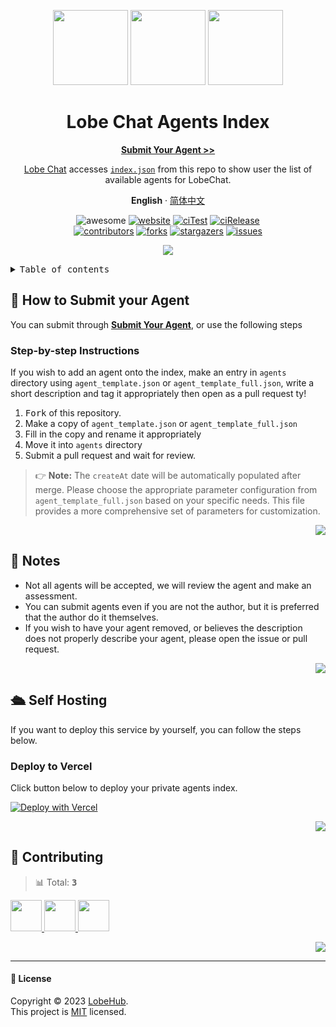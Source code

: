 <a name="readme-top"></a>

<div align="center">

<img height="120" src="https://registry.npmmirror.com/@lobehub/assets-emoji/1.3.0/files/assets/robot.webp">
<img height="120" src="https://gw.alipayobjects.com/zos/kitchen/qJ3l3EPsdW/split.svg">
<img height="120" src="https://registry.npmmirror.com/@lobehub/assets-emoji/1.3.0/files/assets/convenience-store.webp">

<h1>Lobe Chat Agents Index</h1>

[**Submit Your Agent >>**][submit]

[Lobe Chat](https://github.com/lobehub/lobe-chat) accesses [`index.json`][website-url] from this repo to show user the list of available agents for LobeChat.

**English** · [简体中文](./README-zh_CN.md)

<!-- SHIELD GROUP -->

![awesome](https://cdn.rawgit.com/sindresorhus/awesome/d7305f38d29fed78fa85652e3a63e154dd8e8829/media/badge.svg)
[![website][website-shield]][website-url]
[![ciTest][ci-test-shield]][ci-test-url]
[![ciRelease][ci-release-shield]][ci-release-url] <br/>
[![contributors][contributors-shield]][contributors-url]
[![forks][forks-shield]][forks-url]
[![stargazers][stargazers-shield]][stargazers-url]
[![issues][issues-shield]][issues-url]

![](https://raw.githubusercontent.com/andreasbm/readme/master/assets/lines/rainbow.png)

</div>

<details>
<summary><kbd>Table of contents</kbd></summary>

#### TOC

- [🚀 How to Submit your Agent](#-how-to-submit-your-agent)

  - [Step-by-step Instructions](#step-by-step-instructions)

- [👀 Notes](#-notes)

- [🛳 Self Hosting](#-self-hosting)

  - [Deploy to Vercel](#deploy-to-vercel)

- [🤝 Contributing](#-contributing)

####

</details>

## 🚀 How to Submit your Agent

You can submit through [**Submit Your Agent**][submit], or use the following steps

### Step-by-step Instructions

If you wish to add an agent onto the index, make an entry in `agents` directory using `agent_template.json` or `agent_template_full.json`, write a short description and tag it appropriately then open as a pull request ty!

1. <kbd>Fork</kbd> of this repository.
2. Make a copy of `agent_template.json` or `agent_template_full.json`
3. Fill in the copy and rename it appropriately
4. Move it into `agents` directory
5. Submit a pull request and wait for review.

> 👉 **Note:** The `createAt` date will be automatically populated after merge. Please choose the appropriate parameter configuration from `agent_template_full.json` based on your specific needs. This file provides a more comprehensive set of parameters for customization.

<div align="right">

[![][back-to-top]](#readme-top)

</div>

## 👀 Notes

- Not all agents will be accepted, we will review the agent and make an assessment.
- You can submit agents even if you are not the author, but it is preferred that the author do it themselves.
- If you wish to have your agent removed, or believes the description does not properly describe your agent, please open the issue or pull request.

<div align="right">

[![][back-to-top]](#readme-top)

</div>

## 🛳 Self Hosting

If you want to deploy this service by yourself, you can follow the steps below.

### Deploy to Vercel

Click button below to deploy your private agents index.

[![Deploy with Vercel][deploy-shield]][deploy-url]

<div align="right">

[![][back-to-top]](#readme-top)

</div>

## 🤝 Contributing

<!-- CONTRIBUTION GROUP -->

> 📊 Total: <kbd>**3**</kbd>

<a href="https://github.com/canisminor1990" title="canisminor1990">
  <img src="https://avatars.githubusercontent.com/u/17870709?v=4" width="50" />
</a>
<a href="https://github.com/lobehubbot" title="lobehubbot">
  <img src="https://avatars.githubusercontent.com/u/134299653?v=4" width="50" />
</a>
<a href="https://github.com/actions-user" title="actions-user">
  <img src="https://avatars.githubusercontent.com/u/65916846?v=4" width="50" />
</a>

<!-- CONTRIBUTION END -->

<div align="right">

[![][back-to-top]](#readme-top)

</div>

---

#### 📝 License

Copyright © 2023 [LobeHub][profile-url]. <br />
This project is [MIT](./LICENSE) licensed.

<!-- LINK GROUP -->

[back-to-top]: https://img.shields.io/badge/-BACK_TO_TOP-151515?style=flat-square
[ci-release-shield]: https://github.com/lobehub/lobe-chat-agents/actions/workflows/release.yml/badge.svg
[ci-release-url]: https://github.com/lobehub/lobe-chat-agents/actions/workflows/release.yml
[ci-test-shield]: https://github.com/lobehub/lobe-chat-agents/actions/workflows/test.yml/badge.svg
[ci-test-url]: https://github.com/lobehub/lobe-chat-agents/actions/workflows/test.yml
[contributors-shield]: https://img.shields.io/github/contributors/lobehub/lobe-chat-agents.svg?style=flat
[contributors-url]: https://github.com/lobehub/lobe-chat-agents/graphs/contributors
[deploy-shield]: https://vercel.com/button
[deploy-url]: https://vercel.com/new/clone?repository-url=https%3A%2F%2Fgithub.com%2Flobehub%2Flobe-chat-agents&project-name=lobe-chat-agents&repository-name=lobe-chat-agents
[forks-shield]: https://img.shields.io/github/forks/lobehub/lobe-chat-agents.svg?style=flat
[forks-url]: https://github.com/lobehub/lobe-chat-agents/network/members
[issues-shield]: https://img.shields.io/github/issues/lobehub/lobe-chat-agents.svg?style=flat
[issues-url]: https://github.com/lobehub/lobe-chat-agents/issues/new/choose
[profile-url]: https://github.com/lobehub
[stargazers-shield]: https://img.shields.io/github/stars/lobehub/lobe-chat-agents.svg?style=flat
[stargazers-url]: https://github.com/lobehub/lobe-chat-agents/stargazers
[submit]: https://github.com/lobehub/lobe-chat-agents/issues/new/choose
[website-shield]: https://img.shields.io/website?down_message=offline&label=🤯%20chat-agents.lobehub.com&up_message=online&url=https%3A%2F%2Fchat-agents.lobehub.com&style=flat
[website-url]: https://chat-agents.lobehub.com
